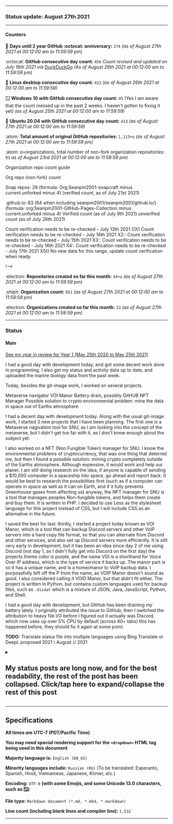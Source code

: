 
***

### Status update: August 27th 2021

***

#### Counters

<!-- COUNTERS NEED UPDATE - JULY 30TH 2021 !-->

<!--
Topics
200 followers
Commit calendar hover redesign (forgot to write this for yesterday)
Slow Internet, rationing off certain uploads to save bandwidth and time
!-->

🎂 **Days until 2 year GitHub :octocat: anniversary:** `274` _(as of August 27th 2021 at 00:12:00 am to 11:59:59 pm)_ <!-- COUNTER #1 !-->

:octocat: **GitHub consecutive day count:** `456` _Count revised and updated on July 16th 2021 via_ [DuckDuckGo](https://duckduckgo.com/?t=ffab&q=Days+since+May+25th+2020&ia=answer) _(As of August 26th 2021 at 00:12:00 am to 11:59:59 pm)_ <!-- COUNTER #2 !-->

🐧 **Linux desktop consecutive day count:** `413` _(as of August 26th 2021 at 00:12:00 am to 11:59:59)_  <!-- COUNTER #3 !-->

🪟 **Windows 10 with GitHub consecutive day count:** `45` (Yes I am aware that the count messed up in the past 2 weeks. I haven't gotten to fixing it yet) _(as of August 25th 2021 at 00:12:00 am to 11:59:59)_  <!-- COUNTER #4 !-->

🐧 **Ubuntu 20.04 with GitHub consecutive day count:** `413`  _(as of August 27th 2021 at 00:12:00 am to 11:59:59)_  <!-- COUNTER #5 !-->

:atom: **Total amount of original GitHub repositories:** `1,113+o` _(as of August 27th 2021 at 00:12:00 am to 11:59:59 pm)_ <!-- COUNTER #6 !-->

:atom: o=organizations, total number of non-fork organization repositories: `93` _as of August 23rd 2021 at 00:12:00 am to 11:59:59 pm)_ <!-- COUNTER #7 !-->

Organization repo count guide

Org repo (non-fork) count

Snap repos: 29 (formula: Org:Seanpm2001-snapcraft minus current.unforked minus 4) (verified count, as of July 21st 2021)

.github.io: 63 (64 when including seanpm2001/seanpm2001/github.io/) (formula: org:Seanpm2001-GitHub-Pages-Collection minus current.unforked minus 4) Verified count (as of July 9th 2021) unverified count (as of July 26th 2021)

Count verification needs to be re-checked - July 13th 2021 ((X1
Count verification needs to be re-checked - July 14th 2021 X2::
Count verification needs to be re-checked - July 15th 2021 X3::
Count verification needs to be re-checked - July 16th 2021 X4::
Count verification needs to be re-checked - July 17th 2021 X5))
No new data for this range, update count verification when ready

!-->

:electron: **Repositories created so far this month:** `44+o` _(as of August 27th 2021 at 00:12:00 am to 11:59:59 pm)_ <!-- COUNTER #8 !-->

:shipit: **Organization count:** `651` _(as of August 27th 2021 at 00:12:00 am to 11:59:59 pm)_ <!-- COUNTER #9 !-->

:electron: **Organizations created so far this month:** `23` _(as of August 27th 2021 at 00:12:00 am to 11:59:59 pm)_ <!-- COUNTER #10 !-->

***

<!--

Topics Undated

// To talk about in status file (07.21.2021)

Notes
Website and snap work, finishing up before the 5 day period (Thursday, Friday, Saturday, Sunday, Monday)
Less website work
Good day
Productive
Marine Biology improvements
Documentation improvements
!-->


<!-- Counters are now being included by default in status posts. The current limit is 8 daily counters, and 12 counters total. The comment you are reading does not count as a counter. !-->

### Status

#### Main

<!-- New notes:
YIR - May 28th 2021

Can be expanded to and from your GitHub experience Gist
"For a site that changes so rapidly, I am impressed that GitHub hasn't made any major detrimental changes to the site in this time." Nevermind, I have now noticed 3 detremental changes in my first year: highlighting doesn't show commit percentage, x commits behind AXYZ release was removed in the past month, linguist changed location and appearance, other than that it is OK
!-->

<!-- August 16th 2021
GitHub and scratch
Mental health: trying to fix the world with every possible solution, dealing with millions of negative thoughts, shields down sometimes
TODO

Finish forking Git-templates and Code-distancing

Strategy for DDG/MB work if it becomes too time consuming: do 2-3 entries per day until you are caught up

Dropdown starting below the overview status
!-->
<!-- August 17th 2021
Mention: I am using Social Media and the Internet the way it should be, uncensored talks and about the creator, and not about a company (like the Internet used to be like partially before 2007)

I have been meaning to mention this for a while, but my cellular device has been having an on and off problem for over a month now, where a certain screenshot I take every once in a while (and the 0-6 screenshots after it) will not hide the screenshot preview until it fully expires (this process can’t be rushed) and afterwards, the problem by this screenshot lag will either cause the phone to become unresponsive until you turn off the screen or let you continue but have all buttons break and zooming to become completely broken and forced. The fix to this is to minimize and maximize the current app, then turn the phone off and turn it back on and quickly minimize and maximize the app. It it tedious as hell. It started in July 2021.

I got the normal work done today, but didn't get to unique programming projects as planned. I hope things return to normal later next week.

!-->

<!-- August 17th 2021
UTC-7 PDT
Calculator work
MB/DDG work
Keyboard issues, D, N, then , right shift, left ctrl, not even 3 months after repair and it has failed, I still haven't recovered from all this
!-->

<!-- August 18th 2021
August 17th 2021: perceived difficulty with 7 projects (Thursday) API upgrade, may have to do less (maybe 4 this Thursday, and 3 next Thursday)
Desktop cleaned
Add Esperanto text
Add Greek text
Add Hindi text
Add Arabic text
Add Japanese text
Where? Anywhere, just start translating something
There was more I was going to do today, but the API change took up all my time. I was going to work on App-backpack, GitMan, NUNIX, Character-image-research, and 2 other projects. I will save work on this for when I have more time.
COVID-19 pandemic session

*section (keeping the error, as it is clever)

Privacy
Microchip = no
1 person helped = multiple lives saved
Small influence, high risk
3rd shot
How to take a shot painlessly

!-->

<!--August 20th 2021
REALLY MENTALLY UNSTABLE LAST NIGHT
GitHub images 2022
Starting next year
20th

Skipping status file work for today, as I already did what I was supposed to do yesterday, and I am really behind on my journaling

Metaverse, need definition, worries about Facebook stealing my ideas now, will do everything I can to fight back if they do so (not just litigation, I only expect to get a maximum of $25 million from litigation, which is a molecule of a drop in the bucket to them. I will start a massive de-faceBook campaign equivalent to my DeGoogle campaign, and maybe try to hack them and manipulate their data (maybe just make the site worse by manipulation, I don't know how to hack, and they are not worth prison time)) sorry Kali Linux virtual machine

!-->
<!--
August 21st 2021
power outage, spectrum, ppl&l
Power came back over 2 hours earlier than expected, unlike the last Spectrum outage, which took an additional 44 minutes over their estimate
API 8.2 work is draining me and my time, and it doesn't appear to be functional on GitHub pages, so I am going to have to figure out what went wrong
Stress, little sleep
Mental health problems, NEED a second worker
GRUB
Swisscows
!-->
[See my year in review for Year 1 (May 25th 2020 to May 25th 2021)](https://github.com/seanpm2001/seanpm2001/blob/master/Special/Year-in-Review/2020-2021) <!-- This is a boilerplate, not a counter !-->

<!--TODO KEEP THIS SECTION TODO KEEP SECTION !-->

<!-- I performed poorly today production wise, as I had very little time. The trip home took over 8 hours due to delays, and I got a lot less time to work. Today was good development wise for the small amount of time I had.

I have held off image work for now, I will resume on Sunday or Monday. I was going to do work during the car ride, but I wasn't able to focus.
!-->

<!--
August 25th 2021
GitHub redesign
Work on various projects
Discord
SKipped status file and GitHub activity log work
Further held off DDG/MB work
!-->

I had a good day with development today, and got some decent work done in programming. I also got my status and activity data up to date, and uploaded the marine biology data from the past week.

Today, besides the git-image work, I worked on several projects. 

<!-- TODO !-->

Metaverse navigator
VOI Manor
Battery drain, possibly GitHUB
NFT Manager
Possible solution to crypto environmental problem: mine the data in space out of Earths atmosphere

I had a decent day with development today. Along with the usual git-image work, I started 3 new projects that I have been planning. The first one is a Metaverse nagivation tool for SNU, as I am looking into the concept of the metaverse, but I didn't get too far with it, as I don't know enough about the subject yet.

I also worked on a NFT (Non Fungible Token) manager for SNU. I know the environmental problems of cryptocurrency, that was one thing that deterred me, but then I found a possible solution: mining crypto completely outside of the Earths atmosphere. Although expensive, it would work and help our planet. I am still doing research on the idea, if anyone is capable of sending a $10,000 computer in a spaceship into space, go ahead and report back. It would be best to research the possibilities first (such as if a computer can operate in space as well as it can on Earth, and if it fully prevents Greenhouse gases from affecting us) anyway, the NFT manager for SNU is a tool that manages peoples Non-fungible tokens, and helps them create and buy them. It is written in PHP. I decided to use Less as the stylesheet language for this project instead of CSS, but I will include CSS as an alternative in the future.

I saved the best for last: thirdly, I started a project today known as VOI Manor, which is a tool that can backup Discord servers and other VoIP servers into a hard copy file format, so that you can alternate from Discord and other services, and also set up Discord servers more efficiently. It is still very early in development, but it has been an idea since day 2 of me using Discord (not day 1, as I didn't fully get into Discord on the first day) the projects theme color is purple, and the name VOI is a shorthand for Voice Over IP address, which is the type of service it backs up. The manor part is so it has a unique name, and is a home/manor to VoIP backup data. I purposefully left off the P from the name, as VOIP Manor doesn't sound as good. I also considered calling it VOID Manor, but that didn't fit either. The project is written in Python, but contains custom languages used for backup files, such as `.disdat` which is a mixture of JSON, Java, JavaScript, Python, and Shell.

I had a good day with development, but GitHub has been draining my battery lately. I originally attributed the issue to GitHub, then I switched the attribution to heavy file I/O before I figured out it actually was Discord, which now uses up over 5% CPU by default (across 40+ tabs) this has happened before, they should fix it again at some point.

**TODO:** Translate status file into multiple languages using Bing Translate or DeepL proposed 2021 \\ August // 2021

<details>
<summary><H2>My status posts are long now, and for the best readability, the rest of the post has been collapsed. Click/tap here to expand/collapse the rest of this post</H2></summary>

This new dropdown was added on August 16th 2021 as part of the 2021 August 15th status update. It will be a lot more useful starting September 1st 2021 (when all the posts in the issue will use this dropdown, and there will be far less scrolling)

### Crypto space experiment

I have recently come up with an idea for a possible solution to the cryptocurrency mining environmental problem, which is by mining crypto completely outside of the Earths atmosphere. Although expensive, it would work and help our planet. I am still doing research on the idea, if anyone is capable of sending a $10,000 computer in a spaceship into space, go ahead and report back. It would be best to research the possibilities first (such as if a computer can operate in space as well as it can on Earth, and if it fully prevents Greenhouse gases from affecting us)

**This section was last updated on 2021, Sunday August 29th at 8:34 pm**

### YouTube-DL Legacy

It has been pointed out to me that YouTube-DL development has stalled significantly. It hasn't been updated since June 30th 2021, nearly 2 whole months. YouTube-DL has been incredibly helpful to the world, and it has faced significant opposition by evil forces (such as the RIAA and other 3-4 letter corps) and I hate to see it go. I don't want its legacy to be in vein, and I don't want to just replace it with another downloader, but I might end up having to, as YouTube and other restrictive sites will eventually update their systems to the point that an update to YouTube-DL is required for continued circumvention. So far, it is still working, and there are lots of spinoff projects. If anyone can contact the maintainers of the project and get info on how they are doing so, I encourage you to try. I heard that one of the maintainers was last seen editing Wikipedia on August 23rd 2021.

**This section was last updated on 2021, Tuesday August 24th at 9:01 pm**

### Firefox loses 50 million users

So recently, Firefox lost 50 million of its users. I am pretty sure one major part of this was due to Mozilla not listening to their users and doing stupid things like adding Proton Tabs, which the majority of users (including me) hated. It is why I still running Firefox 88.0.1 and haven't gone on to 89.0 or later versions.

I plan to stick with Firefox as long as I can, until a good competitor comes out, but it will still be sad to see it go. I currently have my eyes on Konquerer, DotBrowser, DuckDuckGo browser, and Tor. There aren't enough good alternatives to Chromium, and until more are available, I will continue to support Gecko based browsers and other non-Chromium browsers.

Non-Chromium alternatives to Firefox so far (As of August 24th 2021, highly incomplete)

* Basilisk (Windows only)

* Comodo IceDragon (Windows only)

* Dot Browser [View on GitHub](https://github.com/dothq/browser)

* DuckDuckGo browser (Currently only Android and iOS are supported)

* Konquerer

* Pale Moon

* Tor (breaks most websites completely, due to lots of websites using non-standard features (violation of WHATWG standards for these websites, NOT TOR))

* Waterfox

**This section was last updated on 2021, Sunday August 29th at 8:40 pm**

### Install file problem

I have been experimenting with special files `authors` `credits` `copying` `install` `makefile` in my projects and have had recent difficulty with `install` as it is not working with GitHub pages and crashes in 0 seconds with an unspecified error. I had to widdle the problem down to this file originally, as I had to figure out which of the 7 (now 8) new files are causing the problem. - August 23rd 2021

I have noted that GitHub doesn't like the contents of the file, because no matter what I name it (`INSTALLATION_INSTRUCTIONS_FILE` `INTSTALL` `iSTALL` and `HOWTO`) all result in a page build error. I am still looking into the problem. - August 24th 2021

**This section was last updated on 2021, Tuesday August 24th at 8:58 pm**

### Security reports

I have noted that several countries (such as the United States and China) have began adopting a social credit system (The US is in the process of doing so) it is a major threat to user privacy, but I found a way to bring the economy down overnight and destroy the social credit system in the process:

Since this system does not like when people search for certain things and will lower your credit score by doing so, you can completely destroy your credit by searching for a ton of things that would give red flags. All it takes is a search history destroyer targetted towards millions of people, and it will destroy the credit of all these people, and would simultaneously crash the credit system overnight. I don't have the hacking skills to do it, but I know someone is going to attempt it. It is an unfair system, which is why I am disclosing this zero day vulnerability without warning.

The people in charge of this have 2 options after this possible attack happens:

Reverse the decision and attempt to salvage peoples credit (the good option, although you will have already taken significant damage)

Ignore the attacks, continue the system, and deal with economic downturn (the bad option, may cause a 2nd great depression)

[1](https://futurism.com/the-byte/how-check-american-social-credit-score) [2](https://futurism.com/america-social-credit-system-china) [3](https://www.businessinsider.com/china-social-credit-system-punishments-and-rewards-explained-2018-4?op=1) [4](https://www.fastcompany.com/90394048/uh-oh-silicon-valley-is-building-a-chinese-style-social-credit-system) [5](https://www.theguardian.com/world/2018/jun/28/chinas-social-credit-system-could-interfere-in-other-nations-sovereignty) [6](https://time.com/5735411/china-surveillance-privacy-issues/) [7](https://time.com/collection/davos-2019/5502592/china-social-credit-score/) [8](https://www.wired.com/story/intelligence-squared-us-china-debate/) [9](https://www.npr.org/2018/10/31/662696776/what-its-like-to-be-on-the-blacklist-in-chinas-new-social-credit-system) [10](https://www.cnn.com/2016/01/06/opinions/schneier-china-social-scores/index.html) [11](https://www.cnbc.com/2019/07/26/china-social-credit-system-still-in-testing-phase-amid-trials.html) [12](https://www.cnet.com/tech/services-and-software/china-turns-to-tech-to-monitor-shame-and-rate-citizens/) [13](https://www.independent.co.uk/news/world/asia/china-surveillance-big-data-score-censorship-a7375221.html) [14](https://www.bloomberg.com/opinion/articles/2019-01-24/why-china-s-social-credit-systems-are-surprisingly-popular) [15](https://www.nbcnews.com/news/world/billionaire-s-son-latest-target-china-s-social-credit-system-n1080411)

Other sources (may not be trustable) [1](https://www.theorganicprepper.com/social-credit-system-coming-to-america/) [2](https://townhall.com/columnists/laurahollis/2021/07/29/coming-soon-americas-social-credit-system-n2593274) [2](https://ktrh.iheart.com/content/2021-01-13-get-ready-big-tech-to-unveil-communist-style-social-credit-system-on-us/) [3](https://www.wsj.com/articles/social-credit-may-come-to-america-11567033176)

### Date change

On 2022, January 1st, I will be completely switching my date format from `MM-DD-YYYY` to `YYYY-MM-DD`, in compliance with [ISO:8601](https://www.iso.org/iso-8601-date-and-time-format.html) I have been doing this in a semi-fashion since month 1 on GitHub (you can see this in directory paths, as I have been doing it like `YYYY-MM-DD` (example: `/2021/08_August/11/`) the entire time, so this will be unchanged) and after a week of decision (August 4th 2021 to August 11th 2021) I have decided to make the switch everywhere, starting next year.

It is a very simple change, and as of August 12th 2021, I have already began to try and practice doing it, but it is still a bit difficult. Arch Linux's version numbers will be a support method for me, as it is in that format already. I didn't think it was going to be this difficult, all I have to do is switch the year piece from the end to the beginning of the wordnum block.

#### Why January 1st

I decided that it is most appropriate to make this change on the first day of the year, as to prevent errors with dates in the current year, as with the format being switched to, duplication/bad date errors can occur. I also need time to prepare for this change. The decision will go live on 2022, January 1st at 12:00:00:0000 am.

#### Learn more

Here is some information from the ISO website:

##### What can ISO 8601 do for me?

When dates are represented with numbers they can be interpreted in different ways. For example, 01/05/12 could mean January 5, 2012, or May 1, 2012. On an individual level this uncertainty can be very frustrating, in a business context it can be very expensive. Organizing meetings and deliveries, writing contracts and buying airplane tickets can be very difficult when the date is unclear.

ISO 8601 tackles this uncertainty by setting out an internationally agreed way to represent dates:

`YYYY-MM-DD`

For example, September 27, 2012 is represented as 2012-09-27.

ISO 8601 can be used by anyone who wants to use a standardized way of presenting:

* Date

* Time of day

* Coordinated Universal Time (UTC)

* Local time with offset to UTC

* Date and time

* Time intervals

* Recurring time intervals

### Progress

As of August 12th 2021, I have already began to try and practice doing it, but it is still a bit difficult. Arch Linux's version numbers will be a support method for me, as it is in that format already. I didn't think it was going to be this difficult, all I have to do is switch the year piece from the end to the beginning of the wordnum block.

It is still a very difficult process, but I accept change. I am spreading the concept everywhere early, so that the reminder for it grows strong to continue its colonization of the standard for however long it takes to get used to it. - August 13th 2021

I have decided to not write /2020.08.14/ anymore, and replace it with simply /14/ as it is more readable and less cluttered, and a lot easier to get used to. - August 14th 2021

I am getting better with it, but I am still struggling to put it everywhere. For the file portion, I am doing pretty well everywhere except for in commit descriptions and certain `README` files. - August 15th 2021

No updates for today, I am just continuing with it. - August 16th 2021

Compliance has slowed recently, I am working on catching back up. - August 17th 2021

Compliance has slightly increased today, I am still trying to figure out punctuation in dates. I have realized that the possible problem of confusing Americans is gone, as I don't write dates like 11-12-21 (21-11-12) I guess that just isn't possible with how I write dates. - August 18th 2021

Compliance is waning again. - August 19th 2021 to August 27th 2021

<!-- - August 28th, got better August 29th 2021 !-->

**This section was last updated on 2021, Sunday August 29th at 8:41 pm**

### Planning for my next laptop (2021 edition)

I began planning for my next laptop last night, as I need to start getting more prepared for the next system.

I am really considering giving my next laptop 32 gigabytes of RAM to keep up with what I am doing, and maybe get my desired workflow (up to 5-12 Firefox browser windows open at once all the time, being able to load 2000x25000 resolution images with ease, not having to constantly close programs to free SWAP, being able to have several LibreOffice documents open at once without having to worry about SWAP, maybe some virtual machines, etc.)

I am also considering a decatohecto (16, if the word isn't definied, use duo-octo) core processor, a 2 terabyte SSD, USB ports, the device will be heavier, good battery life, Ubuntu may be swapped with another Linux distribution, but I am really going to try and go for KDE this time, as I learned my lesson with not switching from GNOME on day 1 and deeming it acceptable.

I may wait for the semiconductor shortage to end first, if it is not improved in 1-2 years, I will get the new device anyways

Screen resolution: minimum: 1920x1080, may try for: 2560x1440 or higher

Refresh rate: minimum: 60 hz, may try for: whatever is available and cheap enough, may just stick with 60hz (60 fps)

Color type: minimum: 24 bit color, may try for: whatever is available and cheap enough, may go for 32 bit color to see what it is like

Processor type: AMD, Intel, or whatever I feel comfortable with, most likely will be AMD or Intel, obviously will be x64

Operating system: Definitely Linux, although I am still deciding if I want to stick with Ubuntu

Battery: still trying to find the amp hours of my current laptop, although I have found that my current device is 51 Watt Hours, which is a completely different measurement of power. Whatever I have now for amp hours, I plan to have at least double of that on my next laptop (aiming for triple or quadruple)

Keyboard: MUST be mechanical, or capable of being replaced with a mechanical keyboard. Also obviously must be US QWERTY layout, although I will be accepting of any Latin-based keyboard, including Icelandic (although it is unlikely that I will get anything other than English (US) (QWERTY)) I also need a function (`fn`) key (specifying this, as not all keyboards have this)

I may have given a poor definition of mechanical keyboard/not used the right term. I think I am referring to a metallic durable keyboard, I am told this might be just called "metal keyboard" but I feel like I am looking for a mechanical keyboard. - August 18th 2021

**This section was last updated on 2021, Thursday August 19th at 9:59 pm**

***

### Possible keyboard issues arise (2021 August 17th)

Less than 3 months after my gruesome laptop breakdown period after replacing my keyboard and getting my operating system wiped, my keyboard is already starting to show signs of problems again. It has only been `89` days since the repair, and I still haven't fully recovered from the last incident. Leave it to me to wear out a brand new keyboard in less than 3 months, I am for sure switching to a mechanical keyboard from now on, no matter how difficult it is to get a good laptop with one.

I have not entirely confirmed it yet, but it is showing signs of problems with 2 keys `d` and `n` - August 17th 2021

The issue is getting worse, and now 6 keys are having problems: `d` `n` `,` `rshift` `lctrl` and `i` - August 18th 2021

The keyboard has gotten a lot better starting last night. - August 19th 2021

No issues. - August 20th to August 24th 2021

The keyboard is starting to feel like it is breaking again, although the keys work somewhat OK. - August 25th 2021 to August 26th 2021

The keyboard has become much more responsive again, and is giving less issue, although I really can see the lights under the `D` and `S` keys more than I should - August 27th 2021

**This section was last updated on 2021, Sunday August 29th at 8:42 pm**

***

### Swisscows

I have discovered the Swisscows open source privacy based search engine today, it has some relatively good reviews in the privacy community, although I still like DuckDuckGo better, as DuckDuckGo has a better UI to me. It is still a very good resource to have, every good private search engine is a major contribution to the world.

**This section was last updated on 2021, Saturday August 21st at 10:41 pm**

***

### Hard drive backup

I am going to be backing up my laptops hard-drive in 2-4 days. I have managed to already produce nearly 100 gigabytes of data. - August 18th 2021

I performed a hard drive backup today. - August 22nd 2021

I did not do a hard drive backup today. - August 23rd 2021 to August 27th 2021

***

### COVID-19 pandemic

As we all know, the COVID-19 pandemic started in December 2019, and is still ongoing, as of August 19th 2021. Misinformation has played a major role in increasing the mortality of the virus, as many people in many countries are refusing to get vaccinated due to conspiracy theories, general misinformation, cult beliefs, and general hesitancy. I am keeping this section here to inform people with basic helpful information about the virus, as every person I reach out to can save multiple lives (1 person learning can spread to more people, thus resulting in fewer cases with more vaccination) I know I have a small voice, but I feel like I need to do my part, everybody does (unless you are spreading misinformation, then please, JUST STOP!!!)

I am aware that the pandemic has become very politicized globally, and that there are many crackdowns across various social media sites. Due to my political containment policy, I will not be talking politically here, and I want to remind you that the health of a species is not and should not be based on party/partisan poltiics. I am aware that there is a risk to posting about COVID-19 due to crackdowns, but it is a risk I am willing to take, and you should take as well. I already started the [code distancing](https://github.com/seanpm2001/Code-Distancing/) project, which gives more information related to the pandemic, so this isn't my first time talking about this publicly.

#### Privacy

I am on my way to becoming a privacy advocate. I can 100% guarantee you that there are **NO** microchips in a COVID-19 vaccine, this is a popular conspiracy theory that I felt the need to debunk right away. While I am at it, 5G Internet doesn't give you diseases, that is not how cellular networks work. 

#### How to get a vaccine painlessly

A lot of people fear the needle of a vaccine, even if they aren't hesistant towards vaccines in other ways. I can assure you that most doctors and nurses administering the vaccine really know what they are doing and are very careful. I have some advice for you that helped me:

* Don't look at the needle: before you get the shot, look to the left (or to the right, it is your preference) until you feel a tiny shock. Doing this, the receival of the vaccine will be almost entirely painless. You will feel a small sting, but it is a lot better than the fear of looking at the needle as it is going in. When I was younger, I used to scream while receiving the vaccine (sorry to anybody I upset by doing this back then) recently, I learnt this trick, and it has worked really well.

Yes, you may be sore afterwards, but the soreness isn't very painful at all, and most likely will not prevent you from doing day-to-day activities. It is better than dying a horrible, gruesome, lonely death on a ventilater without being able to see anyone, it is truly a horrible, horrible way to die. I would list it as one of the top 3 worst possible ways to die.

#### Getting a 3rd shot

Starting in September, people who had their first 2 vaccines will be capable of getting a 3rd shot, known as a booster shot. You made it to this point, remember that there are lots of people who won't even get their first shot yet. People can change, more will be joining us shortly.

It is highly recommended to get your booster shot when you can, it is available to you 8 months after your second shot, which comes 2 weeks after your first shot.

#### Airliners

There have been lots of incidents on airplanes and other public transit of people freaking out and using domestic abuse over mask mandates, and now it is resulting in people receiving fines between $40,000.00 and $500,000.00. Don't be an ahole, just comply. It is ridiculous that so many people would rather have a half million dollar fine, than a completely free vaccine.

#### Alternative treatment

The vaccine is the only treatment method to this pandemic, you shouldn't trust social media for alternative treatments, especially Facebook (since they seem to be the home for most of the disinformation now)

I have recently learned of an increase in demand for horse dewormer as a cure for COVID-19 and it is very obvious it is not a cure. The people who die from it likely aren't on GitHub, they are practically committing suicide if they attempt this. Just let nature take its course. Natural selection.

I honestly want to see the numbers for how many purchases of de-wormer are being made compared to normal, mostly out of curiosity, and partly due to wanting to be more disappointed in humanity. Please note that some people buy de-wormer for the correct purpose, since I live on a farm, it is needed every so often for our animals. You are not a wild animal, you are a functional human being.

#### Losing your job

Don't be a complete idiot and turn down your 6 figure ($100,000.00+/year) job over refusal to take a 0 figure ($0.00) vaccine. Just get vaccinated. If you still believe Microchips are in the vaccine and no-one can convince you otherwise, remember that there is a massive world chip shortage, so if that was the case, they wouldn't do it anyways.

#### Humor

Some common humor regarding the pandemic:

```shell
stay at 127.0.0.1
wear a 255.255.255.0
```

<details><summary><H5>Context/spoil the joke</H5></summary>

`127.0.0.1` in networking is the number for your `HOME` network

`255.255.255.0` in networking simply translates to a network `mask` but this is not the only version of the mask, it can be other numbers as well.

</details>

#### Sources

I will add sources in the future, although some of this content cannot be sourced, as it is original research (such as the "how to get a vaccine painlessly" section)

Stay safe!

Source1: my dad (registered Nurse, Fire commissioner since 2016, and long-time Firefighter, a very funny and kind man)

**This section was last updated on 2021, Sunday August 29th at 8:50 pm**

***

### API update

I have monthly changes to the structure of my projects. I will document changes before 2021 August here eventually.

2020, June: Coming soon

2020, July: Coming soon

2020, August: Coming soon

2020, September: Coming soon

2020, October: Coming soon

2020, November: Coming soon

2020, December: Coming soon

2021, January: Coming soon

2021, February: Coming soon

2021, March: Coming soon

2021, April: Coming soon

2021, May: Coming soon

2021, June: Coming soon

2021, July: Coming soon

2021, August: Compliance with ISO:8601, support for more advanced `.editorconfig` file options, added support for `.gitignore` `.gitattributes` `CREDITS` `COPYING` `INSTALL` and `makefile.mk` files in all projects, all archives of files are placed in the `/OldVersions/<fileType>/` directory (certain projects have them in `/OLD/<fileType>/` - August 18th

2021, August (2): Added support for `AUTHORS` file - August 24th

**This section was last updated on 2021, Wednesday August 18th at 9:42 pm**

***

### Mental health

The schedule I have gotten myself into has been really hard on me. I have a lot of worries that most people never have cross their minds. I am constantly trying to fix the world with every possible solution I come up with, and at the cost of such a large scope of subjects, I deal with millions of negative thoughts. Just what I am writing now may add 2-6 negative thoughts to my head, which cycle through 24/7 over a looping course of 2 months (and my brain never forgets negative thoughts and experiences)

I have built up a good tolerance to it, so don't worry too much about me. If you notice me behaving poorly, or writing really negative personal experiences, my shields (tolerance to negativity) are probably down, and you might want to try and help me out (my most recent down period was July 26th to July 30th 2021) I have considered getting an assistant to help me in the future, but I decided not to, as I don't want to be dependant on a caretaker until I am elderly (even then, I don't know if I would want that)

Mental health is a real problem. I have struggled with depression since 2009, and have dealt with Nihilism/Existentialism on and off since 2011 (which is a recursive forkbomb to my brain) if you struggle with mental health as well, we should try to support each other and reach out to help more people.

My mental health is really not doing well lately due to my nonstop cognitive load and hardly any breaks. I really need help finding another person who would like to work with me on my projects. - August 20th 2021

My mental health is severely declining, and I really don't feel like I can do everything by myself at all anymore. - August 27th 2021

**This section was last updated on 2021, Sunday August 29th at 8:51 pm**

***

### GitHub and Scratch

Ever since Wednesday, 2021 August 11th, I have recently started to get nostalgia for Scratch again. I have now noted that the GitHub community really reminds me of Scratch (to be more clear, it is similar to a much more advanced version of "scratch" with strong community style nostalgia) there is something about programmers getting together and programming together that gives off this really good vibe.

**This section was last updated on 2021, Monday August 16th 2021 at 9:38 pm**

***

### Express yourself

I am using Social Media and the Internet the way it should be, uncensored talks and about the creator, and not about a company (like the Internet used to be like partially before 2007) I am working on bringing a comeback to the non-corporate Internet, without the norm of people touting misinformation and other bullshit.

**This section was last updated on 2021, Monday August 17th 2021 at 9:50 pm**

***

### Android screenshot problem (possibly defective S20 screen)

I have been meaning to mention this for a while, but my cellular device has been having an on and off problem for over a month now, where a certain screenshot I take every once in a while (and the 0-6 screenshots after it) will not hide the screenshot preview until it fully expires (this process can’t be rushed) and afterwards, the problem by this screenshot lag will either cause the phone to become unresponsive until you turn off the screen or let you continue but have all buttons break and zooming to become completely broken and forced. The fix to this is to minimize and maximize the current app, then turn the phone off and turn it back on and quickly minimize and maximize the app. It it tedious as hell. It started in July 2021.

**This section was last updated on 2021, Monday August 17th 2021 at 9:51 pm**

***

### Apple iCloud August 2021 controversy

**THIS SECTION IS OUTDATED**

Today, I learned of something stupid Apple did. They are now scanning all iCloud media for child abuse content. Now you are probably asking, how is that bad? Don’t you hate child abuse? Yes I do, but there is a massive flaw with this: algorithms aren’t that good yet. When I was using OneDrive, it had such poor recognition of everyday objects that it was incredibly laughable. Applying this filter is like using Google Translate to pass a PhD College exam in Esperanto, It isn’t accurate enough. I think that Apple should still try this, but they shouldn’t pull a Google/YouTube and leave everything to the machine, there needs to be people checking the incidents of child abuse to make sure it isn’t someone doing something innocent like recording videos of a fish that the algorithm may think is of someone dropkicking a child down the stairs, as the algorithm really can be that bad. Imagine taking a picture of a burrito and uploading it to iCloud, then having the FBI come and arrest you and take away your children, because the algorithm was that bad. Algorithms are easily fooled. YouTube is a very primary example of this.

The problem: leaving it to the machines

The solution: have a real person or a team of people (if a single person can't be trusted) verify each claim of child abuse to make sure the algorithm isn't sending an innocent person to prison

This section was last updated on August 5th 2021 at 11:29 pm

**DETADTUO SI NOITCES SIHT**

I am keeping this section until I can document it better, the situation is worse than expected. I wasn't aware enough of this, and I know that this is a bad thing, and that Apple is falling on its small privacy platform, which was never really very legitimate due to the majority of Apple software being proprietary. This is yet another example of the "Think of the Children" argument, where emotions are evoked as children are used as scapegoats, so that Apple can take away user freedom without much setback. This strategy has unfortunately worked many times ever since the September 11th 2001 attacks, but luckily, society seems to be figuring this out, as it wasn't received well by the privacy community and people outside of the privacy community. Facebook even had the audacity to make an announcement that they oppose this, while good, they are in absolutely no position to say anything, and they are trying to look like the good guys by taking advantage of a weakened Apple.

This is Apple performing what is called `damage control` they know that if they were just caught doing this, it would create a much bigger controversy. Because they did it like this, it created a controversy, but unfortunately, people are likely to forget about it and move on.

**... But not everyone will forget and move on...**

This will live on in their history, and time will not heal this wound. Apple is completely rotten now, and needs to be thrown in the trash.

This section was last updated on August 12th 2021 at 10:06 pm

### Ecosia

I started using Ecosia more heavily again today, I unfortunately stopped using it for a while. Today, I did research and found that it takes about 8.8 (9) trees to make up for 1 gallon of gasoline being used daily, if each tree were to take out 1 kilogram of carbon. The number is pretty saddening, and since I can't plant any trees at my house at the moment, I decided to emphasize Ecosia again, and try to plant at least 900 trees to make up for all the gasoline my close family has used. This will take a while, as that is about 900x45 (40500) searches, but I am hoping that I can spread the popularity and message of Ecosia to speed this up.
- August 4th 2021

I used Ecosia again today. - August 5th 2021

I unfortunately didn't use Ecosia today. - August 6th to August 18th 2021

I may have abused Ecosia, and I am sorry. I thought you were supposed to spam random searches into it. - August 18th 2021

NOTE: Part of my goal for doubled DDG and ECOSIA ads failed, as DuckDuckGo is no longer advertising on TV, I am still awaiting their next ad, hopefully it is better than the first one. They should honestly use the Big tech = Stalin one

I didn't use Ecosia today. - August 19th to August 27th 2021

### Lowering my expectations

My mind recently messed up a little bit when I failed to work on 25 different repositories for 3 days in a row, and also getting 200 commits. These expectations are being removed, and being replaced with a "whatver I can do comfortably" amount. This was an issue on July 16th 2021, but as of July 20th 2021, I have recovered.

This was part of a down period, another down period occurred less than 6 days later and was much worse. Since then (as of August 17th 2021) it has gotten much better, thanks to the lowering of ridiculous expectations. I still reach them every once in a while, just not every day

**This section was last updated on 2021, Monday August 17th 2021 at 9:52 pm**

#### Laptop mouse issues arise again (started June 24th 2021)

**As part of a cleanup process of this status post, entries before July 3rd 2021 have been removed. They can be found in older entries.**

Still no reoccurence - July 3rd 2021 at 10:19:01 pm

Still no reoccurence - July 5th 2021 at 11:59:59 pm

Still no reoccurence - July 6th 2021 at 8:19:05 pm

Still no reoccurence - July 7th 2021 at 8:19:05 pm

Still no reoccurence - July 8th 2021 at 7:31:09 pm

There were some minor mouse issues upon shutdown last night, but it might have been due to the system going very slow at the time for some reason - July 9th 2021

Still no recourrence today. - July 10th 2021

Still no recourrence today. - July 11th 2021

A possible reoccurence today, the mouse didn't freeze entirely, but it lagged several times. - July 12th 2021

Dragging files was increasingly difficult at one point, stopping the process of letting me drag files before it could escape the window, I felt like it was a bug with GNOME files/Nautilus. I remember my unstable XPS-13 doing this, it is similar to a cursor bug, but it wasn't a cursor freezing bug. - July 13th 2021

No issues today - July 14th 2021

No issues today... yet - July 15th 2021

The issue reoccurred today. The caps lock light got stuck on, and also required 2 presses for CAPS LOCK and 1 press for caps lock, and 4 minutes later, the mouse crashed. I was already upset by the caps lock button that the mouse issue felt normal, as they seemed to be connected. My heart didn't even race, but I hope it does not reoccur. It simply took typing `gnome-extensions` to fix it. - July 16th 2021

It was fine today. - July 17th 2021

It was fine again today. - July 18th 2021

No issues with this again today. - July 19th 2021

My cursor has been acting a bit weird tonight, but it hasn't crashed yet (as of 11:13 pm) - July 20th 2021

The cursor was a bit finnicky today, but overall, it was fine and didn't crash (as of 11:52 pm) - July 21st 2021

Everything was fine cursor wise today (As of Thursday, July 22nd 2021 at 11:59:59:9999) - July 22nd 2021

Everything is fine so far (as of Friday, July 23rd 2021 at 12:08 am) No new data, everything is fine. :-} - July 23rd 2021

No reoccurence today, although my keyboard has been acting up today, along with my touchpad (briefly) - July 23rd 2021

No reoccurence today, everything is fine. - July 24th 2021

No reoccurence today, everything is fine still. - July 25th 2021

No reoccurence today, although there were a couple system freezes today (none of them resulted in a crash) - July 26th 2021

No reoccurence today, everything is fine still. - July 27th 2021 to August 2nd 2021

No reoccurence today, although XORG crashed and brought my system down at 22:45:17 - August 3rd 2021

No reoccurence today, everything is fine still. - August 4th 2021

No reoccurence today, everything was perfect today. - August 5th 2021

No reoccurence today, everything was perfect again today. - August 6th 2021

The caps lock key went out, and it was acting weird beforehand. I knew exactly where this was going, so I saved everything and restarted. I am not sure if this counts as a crash. Other than this, everything was fine today. - August 7th 2021

No reoccurence today, everything was perfect today. - August 8th 2021

The SD card had some minor difficulties today, but other than that, everything was perfect today. - August 9th 2021

The SD card had some minor difficulties again today, but other than that, everything was perfect today. - August 10th 2021

The SD card was slightly difficult today, and my laptop had some Bluetooth connection problems. My headphones crashed 4 times today, and Ubuntu refused to let me disconnect my headphones the 4th time without completely disabling Bluetooth. I haven't tried restarting yet. My computer almost crashed twice in the process, and was a bit slow at times before, during, and after the crashes today. - August 11th 2021

Along with this, there was an issue, where the shift key got stuck, and CTRL commands didn't work, several other buttons didn't work, and due to middleclick, every time I went to check on a program, it opened a new window. It lasted for over 6 minutes, but eventually became stable again. I didn't have to restart, but I probably should have. No further issues occurred. - August 12th 2021

There were no major technical issues today. - August 13th 2021 to August 22nd 2021

The cursor froze up today, and I couldn't access the terminal with the `CTRL` + `SHIFT` + `T` shortcut, but it recovered on its own, and didn't occur again today. - August 23rd 2021

There were no major technical issues today. - August 24th 2021 to August 26th 2021

GitHub is having performance problems, but other than that, there are no major technical issues today. - August 27th 2021

[See more below.](#Computer-crash)

#### Tribute to Dennis Ritchie

I did not work on the Tribute project to Dennis Ritchie today. Updates are waiting for his posthumous birthday on September 9th (the next occurence being September 9th 2021, in `46` days from today (This section was last updated on July 24th 2021)

<!-- TODO TODO TODO TODO TODO !-->
<! UPDATE ON SEPTEMBER 9TH 2021 !>
<!-- TODO TODO TODO TODO TODO !-->

##### Computer crash

_Crashes before June 18th 2021 are not listed here._

**As part of a cleanup process on this status post, entries before July 4th 2021 have been removed. They can be found in older entries.**

I thought the Wi-Fi symbol just became glitched, but it wasn't an error, our Internet just failed, the whole city won't have Internet until about 8 pm, so I will have to work offline for 3 hours. So much for Spectrums "99.9% reliability" this isn't even the first time this year that the Internet has gone out here. No other problems today. - July 4th 2021

There was a small 6 second freeze today, but that was it - July 5th 2021

There were no new crashes today. I decided to reinstall GIMP so I could do some graphic design work. I am yet to see if this is going to cause problems. There was another small 6 second freeze today, but that was it. I am wondering if having music playing helps prevent the lag from crashing the system. It is better than Windows at least, because if it crashes, it is a bit more calm and will continue to play music up until the screen goes black, rather than scaring the s##t out of me when it starts loudly buzzing and flickering, and then crashing. - July 6th 2021

No technical issues today - July 7th 2021

It was a bit difficult mounting my SD card today, but the recent issue with Dongles has been resolved, as my hard drive was recognized, just not the SD card. I also successfully did a hard drive backup today. - July 8th 2021

Everything IO wise is fine right now, and there was no instability today. - July 9th 2021

There was some slowness last night, the cursor lagged a bit and made my heart race, but it quickly came back within 1.3 seconds. The whole system was going slow, and I was shutting down. Additionally, it got stuck at a black screen for over 20 seconds during the shutdown process before turning off, which really worried me. - July 9th 2021

The SD card is still slightly difficult to mount, but everything else is fine IO wise. The system is still stable, as of 9:28 pm. - July 10th 2021

The SD card was perfect today, everything was fine IO wise, and there was no instability today. I recently got a new USB C to USB C cord, but I messed up on something, and I wasn't able to charge my laptop through a portable battery like I wanted. My laptop doesn't recognize it in the 8 different ways I plugged it in. It will still be a useful piece of equipment to have. - July 11th 2021

The SD card was nearly perfect today, everything was fine IO wise, and there was some slight instability. - July 12th 2021

The SD card was slightly difficult today, everything else was fine IO wise, there was a minor cursor issue today (see above) and there were no other issues today. - July 13th 2021

There was no instability today, unless you count IO issues, of which the SD card is still being difficult. - July 14th 2021

The SD card was incredibly unstable today, and took nearly 100 unmounts/remounts + 1 system restart to eventually detect. I don't know how much longer I can sustain this. Unfortunately, USB is not an option for everyday use. Also earlier today, my keyboard light kept dimming 5x faster than it normally does. It isn't too big of a deal, so I just turned it off. I hope it doesn't mean there will be further keyboard issues. I also tested it again at 10:29 pm, it is fine again. That is all that happened today with difficulties in computing. - July 15th 2021

The SD card finally mounted at the same time I got an recommended updates notification. The SD card wasn't nearly as bad as yesterday. My system felt a bit clunky today. The mouse cursor issue reoccurred today. 4 minutes prior, another issue started up. The caps lock light got stuck on, and also required 2 presses for CAPS LOCK and 1 press for caps lock, and 4 minutes later, the mouse crashed. I was already upset by the caps lock button that the mouse issue felt normal, as they seemed to be connected. My heart didn't even race, but I hope it does not reoccur. - July 16th 2021

The SD card was a real pain today, but it still works. My keyboard was a bit dirty earlier, and all the keys were having problems. After lots of crunching, it is fixed. - July 17th 2021

The SD card was very difficult today, but I got it to work. I also messed up and didn't have all the files handy the first time, so I had to do it twice. Luckily, it was far less difficult the second time. Other than that, there were no other technical issues today. - July 18th 2021

The only problem today was IO functionality, which I have still not found a root cause to. - July 19th 2021

The SD card wasn't too difficult today. It still is a problem. There was also some sporadic cursor movements at time while writing this status file tonight. - July 20th 2021

The SD card was very, very difficult today, taking hundreds of ummounts, running this command:

```shell
echo 1 | sudo tee /sys/bus/pci/rescan
```

doing a system restart, and dealing with over 42 minutes of IO errors before I could access the SD card. The laptop was also acting a bit finnicky at times today, and had 2 internal errors due to `tracker-miner-fs` breaking as usual, as I decided not to kill it early on (it has always been broken for me, and uses up over 1 GiB of RAM and 30 MiB of SWAP when not killed, alongside 20-90% overall CPU usage (combined across 8 CPU cores) for 30 minutes to 6 hours. If you are having a similar problem, here is what I have to type into the terminal daily to fix it:

```shell
tracker reset --hard
```

Don't be afraid to run it. I have ran it on 3 different installations of Ubuntu across the past year and nearly 1 month a few hundreds times and have not received any damaged data from it.

Other than that, it was fine. - July 21st 2021

The SD card was slightly difficult today, but not nearly as bad as yesterday. No sore thumbs. Judging by my data for the past 10 days, it is only going to get worse tomorrow. This is not a 100% there is still hope that it won't be difficult. - July 22nd 2021

The SD card was slightly difficult today, but it was hardly a problem. It was easier than yesterday, so it broke my data pattern. - July 23rd 2021

The SD card was slightly difficult today, but it was hardly a problem. It was actually easier than yesterday, so it broke my data pattern again. - July 24th 2021

The GNOME shell restarted today due to too frequent file saving. It was a user error, nothing was lost, and it was fine. Also, my SD card has been getting easier and easier to mount. Lately, it has taken dozens to hundreds of attempts, and in the past 3 days, it has gotten increasingly easier to mount. Today, I got it on the 3rd try. - July 25th 2021

There were a couple small system freezes today that lasted 6 seconds each, but none of them resulted in a crash. The SD card was very easy today, working on the first mount. I finally figured out the technique of putting it in to the exact nanometer for it to work properly. No other issues today. - July 26th 2021

There were no technical difficulties today. - July 27th 2021

There were a few program crashes today (nautilus, and a self-inflicted mutter crash by typing `mutter` into Konsole, as I recently found that this causes `Mutter` to have a segmentation fault and perform a core dump. Afterwards, my volume sound effects weren't working until nautilus crashed a second time, although audio still played before and after all crashes) the SD card was again fine today, and there were no other issues. - July 28th 2021

There were some program crashes again today, it was nautilus (GNOME files) again. Other than that, everything was fine. The SD card is also still performing nearly perfectly. - July 29th 2021

There was no instability today, and the SD card performed decently again. - July 30th 2021

There was 1 near crash today, and the SD card performed slightly worse today. - July 31st 2021

There was no instability today, the SD card performed slightly better today. - August 1st 2021

There was no instability today, the SD card performed worse today, mounting itself quickly, but constantly randomly unmounting itself, even during the copy process. - August 2nd 2021

There was minor instability today, with an XORG crash bringing my system down at 22:45:17 (10:45 pm) and continued issues with the SD card unmounting itself, and also taking a long time to connect. - August 3rd 2021

There was no instability today. The SD card didn't randomly unmount, it is just back to taking a long time to detect. - August 4th 2021

Functionality was 100% perfect today, no crashes, no lag, no battery issues, and no SD card issues. The SD card mounted instantly on the first attempt, didn't unmount itself at random, and had no problems. I hope it is the same tomorrow. - August 5th 2021

Functionality was 100% perfect again today, no crashes, no lag, no battery issues, and no SD card issues. The SD card mounted instantly on the first attempt, didn't unmount itself at random, and had no problems. I hope it is the same again tomorrow. - August 6th 2021

Functionality was nearly perfect again today, there was 1 possible crash (I restarted before it could crash, so I don't know if that counts) some lag before the possible crash, no battery issues, and no SD card issues. The SD card mounted instantly on the first attempt, didn't unmount itself at random, and had no problems. I am going to stop mentioning the SD card until it becomes a problem again. - August 7th 2021

Functionality was 100% perfect again today, no crashes, no lag, no battery issues, and no SD card issues. The SD card mounted instantly on the first attempt, didn't unmount itself at random, and had no problems. I hope it is the same again tomorrow. - August 8th 2021

The SD card had some minor difficulties today, but other than that, everything was perfect today. - August 9th 2021 to August 10th 2021

The SD card was slightly difficult today, and my laptop had some Bluetooth connection problems. My headphones crashed 4 times today, and Ubuntu refused to let me disconnect my headphones the 4th time without completely disabling Bluetooth. I haven't tried restarting yet. My computer almost crashed twice in the process, and was a bit slow at times before, during, and after the crashes today. - August 11th 2021

The SD card was much more difficult today, and unmounted during the file transfer process. What was really cool about this is that only 1 large file was affected, and the moment the SD card was remounted, it continued the transfer like nothing happened. I re-copied the file and finalized the backup (it was todays fishtank video, the largest file in my daily backups) my headphones also refused to connect today via Bluetooth, and it was really annoying. During the process, Bluetooth disconnected (it got turned off) and refused to turn back on. I did some research and decided to take the risk of disabling and re-enabling Bluetooth, fearing it might break the system. It did, although Bluetooth was functional again (I could see the list of devices) but I couldn't connect anything.

Here are the commands I used:

`sudo rmmod btusb` - For removing/disabling Bluetooth

`sudo modprobe btusb` - For adding back/re-enabling Bluetooth

Later on, another issue occurred, where the shift key got stuck, and CTRL commands didn't work, several other buttons didn't work, and due to middleclick, every time I went to check on a program, it opened a new window. It lasted for over 6 minutes, but eventually became stable again. Overall, it was really difficult today. - August 12th 2021

The SD card was a bit difficult again today, but other than that, there were no technical problems today. - August 13th 2021

EXTRA: I decided to test out GNOME fonts, and the program lagged horribly, then crashed. I am really seeing with Linux that the community posts I read through about GNOME being the most bloated Linux desktop environment are true, it actually lives past the expectation I read about. GNOME is **HORRIBLE** with performance, this is just 1 out of several hundreds of examples. I really am regretting not starting with KDE, as originally planned. - August 13th 2021

There were no issues today. - August 14th 2021

There were no issues again today. - August 15th 2021 to August 16th 2021

The SD card was slightly difficult today, and the keyboard is already showing signs of severe wear, after less than 90 days. Other than that, everything is fine. - August 17th 2021 - To August 18th 2021

The SD card was very today, and the keyboard is already lessening signs of wear and tear (it is getting better someehow) of severe wear, after less than 90 days. Other than that, everything is fine. - August 19th 2021

The SD card was perfect again today, the D key is still acting a bit janky. Other than that, everything is still fine. - August 20th 2021

There was a scare with the bootloader today (see above) but other than that, everything was fine today. - August 21st 2021

The SD card was very difficult today, and I experienced near SWAP death this morning, but other than that, there were no major technical issues today. - August 22nd 2021

The cursor froze up today, and I couldn't access the terminal to try and fix it. Luckily, it fixed itself on its own. Today, I also found that blowing air into my SD card slot fixes the recent SD card difficulty. There were no other technical issues today. - August 23rd 2021

There were no technical issues today. - August 24th 2021

The GNOME Shell crashed when I tried to take a cropped screenshot, the close button, minimize and maximize buttons stopped working, and the dock wouldn't let me right click or launch programs, so I `CTRL` + `T` 'd my way around and saved everything, then restarted. At least I got the picture and didn't lose any work. There were no other technical issues today - August 25th 2021

There were no technical issues today. - August 26th 2021

GitHub is using up too much CPU now, but other than that, there were no technical issues today. - August 27th 2021

#### Windows 11

**As part of a cleanup process of this status post, entries from June 16th 2021 to June 23rd 2021 have been removed. You can find them in older entries.**

Windows 11 released: **June 24th 2021**

My opinion on Windows 11 has shifted significantly based on the announcement, with a growing negative attitude towards it. My new concerns are:

1. The system requiring 4 gigabytes of RAM (not including applications)

2. The system requiring ~64 gigabytes of storage

3. The system requiring an Internet connection and Microsoft Account to install

4. No 32 bit support (this may be a problem for older computers as well, but we should already be moved on from 32 bit at this point, it has been 27 years since the first 64 bit general consumer system came out (Nintendo 64) and the first consumer Windows 64 bit desktop came out in 2005, so I don't consider this too bad)

I am negative towards all these, especially the 3rd entry. I feel like Windows 11 is getting far too bloated and the Internet requirement to install is really stupid, and may not be possible in countries where Internet connection is not good enough to download gigabytes of data. It also will make it much more difficult to get a Windows 11 virtual machine, which is needed for people who can't have a Windows device, similar to the problem where developers have to buy a Macbook to develop for Apple, you can't buy every single device to develop, it will make it too difficult. There was a reason why this was already so opposed on Windows 10. This might be a failing point for the system, Microsoft, you should take note in this, more people should point this out to them, as my voice alone is too small. Another thing I find ridiculous is the 4 gigabytes of RAM to run the operating system. Not everyone has a super powerful computer, I know people who only have 2 or less gigabytes of RAM and will not be able to get this, I have also had to warn everyone in my house about performance problems, as the Windows 10 devices in this house only have 4-6 gigabytes of RAM and already run the operating system very poorly, and will not be able to handle the update. Even with Linux, with over 8x less RAM usage than Windows 11 (with Ubuntu + GNOME, the most bloated Linux combination; I could get usage down to 256/512 megabytes if/when I switch to a lighter stack) I am struggling to run applications, even with 8 gigabytes of RAM. I don't see this going very well.

Finally, the storage requirement. Storage is getting cheaper, but this is still ridiculous for an operating system. When you compare Windows XP and Windows 11, it is obvious that bloat has gotten bad at warp speed (64 megabytes vs 4096 megabytes (RAM) 1.5 gigabytes vs 64 gigabytes (Storage, with some models requiring at least 1 terabyte of storage for some reason) 133 megahertz (1 core) vs 1 Gigahertz (2 cores) (CPU speed) 32 bit support vs no 32 bit support (CPU type)) - June 24th 2021

I forgot to mention this, but Windows 11 is still in beta, so some things can be changed. I don't have much hope in the RAM, CPU, or Storage usage problems being fixed, but I feel like if enough people bug, the issues with the Trusted Protections Module DRM problem and Internet connected install/Microsoft account issues can be fixed. - June 25th 2021

My thoughts remain the same, no new data - June 26th 2021

No new thoughts, no new data - June 27th 2021

None - June 28th 2021

For the people who still use Windows and did not like Cortana, I have good news for you! Cortana is not included by default. I didn't have much against Cortana, I never developed an opinion on it, I just know that a lot of people couldn't stand her compared to other voice assistants. - June 29th 2021

I found out that Internet Explorer is officially discontinued now, which is good news for web developers. I will still be developing support for Internet Explorer via the BrowserNose project (quick summary: the BrowserNose project is a library that emulates support for every version of every web browser with as little feature loss as possible, all the way down to WorldWideWeb/Nexus (the first web browser) ) - June 29th 2021

This security thing TPM 2.0 is really sticking, I feel less hopeful about it being changed. Something I also forgot to mention was the removal of legacy BIOs support in favor of UEFI. I don't know enough about this to comment, other than it being another thing that prevents older computers from using Windows 11. - June 29th 2021

No new data, no new thoughts - June 30th 2021

No new thoughts, I did get to one of my extra goals today - July 1st 2021

My opinion towards the GUI is changing from negative to positive, I feel like Fluent Design is not the worst possible thing, and is a step towards skeuomorphism, which would be great, as minimalism sucks. I can actually tell this system apart from other systems now, unlike tens of thousands of releases of various operating systems and desktop environments from 2011 onward. Seriously, iOS 7 and up and Android 7 and up are pretty much identical in so many ways that I can hardly tell them apart. What is the point in designing a system if it isn't unique or different from the rest? Go and change the default wallpaper, and it is almost impossible to tell them apart, other than extremely small differences. - July 2nd 2021

No new data - July 3rd 2021 to July 4th 2021

Forcing users to get a 5 gigabyte OneDrive account isn't the best idea. Memory is really cheap nowadays, even in the expensive Solid State Drive format, I can get a terabyte of storage for $300 even with expensive solid state, which is 200x more storage more than a OneDrive account. I could get a 10 terabyte external hard drive for less than $250 and have over 2000 tkmes more space than having OneDrive and every one of its account offers. Cloud storage isn't for everyone. Has anyone seen the videos I am referencing, where OneDrive immediately re-opens when you close it - July 5th 2021

No new thoughts, no new data - July 6th 2021 to July 16th 2021

The Trusted Platforms Module DRM seems to be illegal for Russian and Chinese Windows users. This is a good thing. I wish DRM was illegal everywhere though. - July 17th 2021

I am extremely disappointed in the fact that Windows 11 home isn't as much of an operating system as it is a web service. If you have to use the Internet to install a 64 gigabyte operating system, completely dependant on that connection, with no offline disk image installation available, do you really own your computer? Absolutely not. It is depressing. - July 18th 2021

I looked into this further, all 32 bit support is removed on Windows 11, not just for the processor itself, but for any 32 bit sofware. I am really glad I finally switched to Linux over a year ago, as I remember my games I had were 32 bit only. Things like this make me regret it less and less each day, there wasn't much to regret anyways. Although, it is time for the industry to move to x64 or x64_128, so this is actually a positive thing. It is still sad to see it go. - July 19th 2021

No new thoughts, no new data - July 20th 2021 to July 26th 2021

Microsoft actually listened to the community and removed the TPM 2.0 DRM cipher requirement. It is still over-specked (likely not a word, but you know what I mean) and not open source enough. 

No new thoughts, no new data - July 28th 2021 to August 12th 2021

I am really considering ending software support for Windows 11 if there is no way to use Windows 11 offline in the future (lets say 50 years from now (August 13th 2071) via a Virtual Machine. - August 13th 2021

There have been a ton of bad changes to GitHub lately, I feel like they might be connected to Microsofts development of Windows 11. Over 85% of the bad features that were added to GitHub during my time on GitHub have occurred in the past 2 months. I can see that performance on GitHub is getting much worse, now requiring 2 additional CPU cores on my laptop to edit large files, and so on, when it originally only required 1 (it now uses 3) it is just a theory though that Microsoft is doing this intentionally to benefit Windows 11. - August 14th 2021

No new thoughts, no new data - August 15th 2021 to August 18th 2021

Is Microsoft preventing the installation of LibreOffice to bolster preinstalled Microsoft Office? Probably not - August 19th 2021

No new thoughts, no new data - August 20th 2021 to August 27th 2021

**Extras:**

1. Update `SeansLifeArchive_Extras_OtherWindows` further when ready.

2. Update the original Windows NT image repo with more Windows 8 pictures when ready.

3. New BSoD and RSoD images and documentation available and ready to use, starting July 21st 2021

4. No other extras at the moment

##### IDE work

I did not create any new IDE projects today. - July 5th 2021

I continued work on the revival of the TalkScript project today, the project went stale for 12 months before I made a breakthrough and was able to continue its development. This was the only IDE work I did today, it wasn't the normal IDE work. - July 6th 2021

I did not work on/create any new IDE projects today - July 7th 2021 to July 15th 2021

I did a little bit of IDE work today, starting the foundation for the SNU Programming Tools Batchfile, Pug, and KiXtart IDE sets. - July 16th 2021

I did not work on/create any new IDE projects again today - July 17th 2021 to July 18th 2021

I did not work on/create any new IDE projects again today - July 19th 2021 <!-- The repository SafeT doesn't count, as it is not an IDE !-->

I did not work on/create any new IDE projects again today - July 20th 2021 <!-- Again, the repository SafeT doesn't count, as it is not an IDE !-->

I did not work on/create any new IDE projects again today - July 21st 2021 to August 15th 2021

I worked on 2 IDE projects today, as part of a set of goals started yesterday. - August 16th 2021

I worked on 7 IDE projects today, as part of a set of goals started 2 days ago. - August 17th 2021

I did not work on/create any new IDE projects again today - August 18th 2021 to August 27th 2021

##### GitHub pages

**As part of a cleanup process of this status post, entries before July 4th 2021 have been removed. They can be found in older entries.**

Today is day 13 of my usage of GitHub pages. The Internet went out during my prime time today, so I had to work offline. I made progress later on, finishing up 1 page, and beginning work on another. - July 4th 2021

Today is day 14 of my usage of GitHub pages. I did brief work today and started 2 new pages, but got burnt out for the night out of stress of an error I made recently regarding 3 snap packages being for the wrong environment (I needed to do /bots instead of /robotics) - July 5th 2021

Today is day 15 of my usage of GitHub pages. I created new pages today, but I am growing very tired of having to refresh the page and wait 3-28+ times just to switch to an organization to create a new page. - July 6th 2021

Today is day 16 of my usage of GitHub pages. I did well today, but didn't achieve all my goals. I am growing extremely tired of having to refresh the page and wait 3-28+ times just to switch to an organization to create a new page. It was at its worst today. I did some inspecting and found that in the background, GitHub is constantly returning a 502 error and is failing to load the last few kilobytes of the data packets required to display the organization list. I don't know how to fix this, this might be something only Microsoft can fix. I wasted over an hour with this issue today. - July 7th 2021

Today is day 17 of my usage of GitHub pages. I did well today, but didn't achieve all my goals. I still got a decent amount done, writing README files for over 2 hours. I had very little issue with creating new pages today, although I only created 1, so it doesn't count against yesterdays issue. - July 8th 2021

Today is day 18 of my usage of GitHub pages. I did well today, but reached a limit and couldn't do more work. I also ran low on time. GitHub was not difficult with me with changing users today, so it worked out fine. I created 3 new pages today, and worked on several. - July 9th 2021

Today is day 19 of my usage of GitHub pages. This was my main focus for most of the day today, and I did incredibly well. I didn't reach the 25 project limit, but I created 5 new pages, and worked on some other ones as well. - July 10th 2021

Today is day 20 of my usage of GitHub pages. I didn't do any work here today, as I was focusing on documenting snapcraft usage. - July 11th 2021

Today is day 21 of my usage of GitHub pages. I didn't do any work here today, as I was focusing on documenting snapcraft usage. - July 12th 2021

Today is day 22 of my usage of GitHub pages. I made minor progress today, working on 2 new sites, and completing a couple of them. Despite having so much time today, I wasn't able to do as much as I should have been able to do. - July 13th 2021

Today is day 23 of my usage of GitHub pages. I made minor progress again today, working on 2 new sites, and completing one of them. Despite having so much time today, I wasn't able to do as much as I should have been able to do. I am nearing 10% completion with the webpage creation process. - July 14th 2021

Today is day 24 of my usage of GitHub pages. I made good progress today, creating and finishing 3 new sites, and also finishing another one (4 in total) it is becoming a very easy process. I have the documentation methods nailed at this point. - July 15th 2021

Today is day 25 of my usage of GitHub pages. I did not use GitHub pages today. I worked on other projects. Apparently, stuff I create on my organizations is included in my main repository counter, so today, I ended up exceeding 1,100 projects. - July 16th

Today is day 26 of my usage of GitHub pages. I did not make any new pages or work on any, but I made some useful templates for future work. - July 17th 2021

Today is day 27 of my usage of GitHub pages. I did not make any new pages or work on any today. - July 18th 2021

Today is day 28 of my usage of GitHub pages. I did not make any new pages or work on any today. I am starting to grow disappointed in my lack of doing so. - July 19th 2021

Today is day 29 of my usage of GitHub pages. I made a significant comeback today, working on 7 different pages, creating 5 new pages, and finishing 4 pages. I found an effective strategy for creating pages that bypasses the account switching part of the work:

```
Effective page creating strategy:

Go to /github/seanpm2001/organizations
Visit the preferred organization
Make sure the template you want to use is forked there
Create a new repository via the organizations repo create button
Absolutely no delays, just start creating
```

I am still a bit disappointed in myself for not finishing the other 3 pages today. - July 20th 2021

Today is day 30 (exactly 1 month to date) of my usage of GitHub pages. I made minor progress today, finishing the 3 pages I didn't get to yesterday, and working on 4 snap projects to match the 7 pages I have worked on recently (3 pages didn't require a snap package) I might not be able to make progress tomorrow due to so many of my repository work slots being full. - July 21st 2021

Today is day 31 of my usage of GitHub pages. I didn't create any new pages or work on any, but I did create the improved V5 General template for GitHub pages useless, so you can't say I did nothing. - July 22nd 2021

Today is day 32 of my usage of GitHub pages. I didn't do any GitHub pages or GitHub pages related work today. - July 23rd 2021

Today is day 33 of my usage of GitHub pages. I did some brief GitHub pages work today, creating and finishing 1 new site for the Team8Collection project. - July 24th 2021

Today is day 34 of my usage of GitHub pages. I did some brief GitHub pages work today, creating and finishing 1 new site for the Numeric Liberation Front (NLF) project. - July 25th 2021

Today is day 35 of my usage of GitHub pages. I made no progress with GitHub pages today. - July 26th 2021

Today is day 36 of my usage of GitHub pages. I made no progress with GitHub pages today. - July 27th 2021

Today is day 37 of my usage of GitHub pages. I made no progress with GitHub pages today. - July 28th 2021

Today is day 38 of my usage of GitHub pages. I made no progress with GitHub pages today. - July 29th 2021

Today is day 39 of my usage of GitHub pages. I made no progress with GitHub pages yet again today. - July 30th 2021

Today is day 40 of my usage of GitHub pages. I made some brief progress today, and created some new pages and finished them. - July 31st 2021

Today is day 41 of my usage of GitHub pages. I made no progress with GitHub pages today. - August 1st 2021

Today is day 42 of my usage of GitHub pages. I made some minor progress with GitHub pages today. - August 2nd 2021

Today is day 43 of my usage of GitHub pages. I made no progress with GitHub pages today. - August 3rd 2021

Today is day 44 of my usage of GitHub pages. I made no progress with GitHub pages again today. - August 4th 2021

Today is day 45 of my usage of GitHub pages. I made no progress with GitHub pages yet again today. - August 5th 2021

Today is day 46 of my usage of GitHub Pages. I made minor progress today with 1 new finalized site. - August 6th 2021

Today is day 47 of my usage of GitHub pages. I made no progress with GitHub pages today. - August 7th 2021

Today is day 48 of my usage of GitHub pages. I made some progress today, with 1 new website. - August 8th 2021

Today is day 49 of my usage of GitHub pages. I made no progress with GitHub pages today. - August 9th 2021

Today is day 50 of my usage of GitHub pages. I made some progress today, with 2 new websites. - August 10th 2021

Today is day 51 of my usage of GitHub pages. I made some more progress today, with 2 new websites. - August 11th 2021

Today is day 52 of my usage of GitHub pages. I made a lot of progress today, with 3 new websites, a lot more than I thought I could do today. - August 12th 2021

Today is day 53 of my usage of GitHub pages. I made some minor progress with GitHub pages today, updating and getting 2 sites functional, and not creating any new sites. - August 13th 2021

Today is day 54 of my usage of GitHub pages. I made some minor progress with GitHub pages today, creating 1 new site. - August 14th 2021

Today is day 55 of my usage of GitHub pages. I made some minor progress with GitHub pages again today, working on my calculator website and getting it more up to date. - August 15th 2021

Today is day 56 of my usage of GitHub pages. I made no progress with GitHub pages today. - August 16th 2021

Today is day 57 of my usage of GitHub pages. I made no progress with GitHub pages today. - August 17th 2021

Today is day 58 of my usage of GitHub pages. I made no progress with GitHub pages today. - August 18th 2021

Today is day 59 of my usage of GitHub pages. I made no progress with GitHub pages today. - August 19th 2021

Today is day 60 of my usage of GitHub pages. I made very minor progress with GitHub pages today, creating 1 new site. - August 20th 2021

Today is day 61 of my usage of GitHub pages. I made very minor progress with GitHub pages today, working on 1 site, and receiving my first unsuccessful set of deployments due to an unspecified build error. - August 21st 2021

Today is day 62 of my usage of GitHub pages. I made no progress with GitHub pages today. - August 22nd 2021

Today is day 63 of my usage of GitHub pages. I made very minor progress with GitHub pages today, working on 1 site, and fixing my first build error partially, but not fully. - August 23rd 2021

Today is day 64 of my usage of GitHub pages. I made very minor progress with GitHub pages today, working on 1 site, and fixing my first build error partially, but not fully. - August 23rd 2021

Today is day 65 of my usage of GitHub pages. I made no progress with GitHub pages today. - August 25th 2021

Today is day 66 of my usage of GitHub pages. I made 1 new site today and got it up to date. - August 26th 2021

Today is day 67 of my usage of GitHub pages. I made no progress with GitHub pages today. - August 27th 2021

Date of start: June 21st 2021 (day 1) to: August 27th 2021 (day 67)

##### Organization work continued

No data available

#### Snapcraft

I have recently started to work on porting my projects to Snapcraft, as an extra install option. Really, the only problem with snapcraft is that the server end is proprietary, the rest of the format is open source. I am still very new to this, and I have no way to actually develop snap programs. I have just been filling out the applications for it.

As part of fearing the rising problem of software as a service, I am going to stop supporting snapcraft at the current degree. I am also going to lessen my support for services, and promote ownership of products. I am also going to start fighting planned obsolescence harder, as it is a real problem environmentally, and societally.

[Gizmodo link](https://gizmodo.com/in-2030-you-wont-own-any-gadgets-1847176540) I have other research to support this issue, but there are too many to list here. I will list the full problem below.

#### Phases of the year (2020)

<!-- This section is incomplete. !-->

For my first year of GitHub, these are the phases I have gone through:

```yaml
January: No data, didn't join until May 25th 2021
February: No data, didn't join until May 25th 2021
March: No data, didn't join until May 25th 2021
April: No data, didn't join until May 25th 2021
May: the start of seanpm2001/Joining GitHub
June: the very basics of Git, SNU replatforming
July: Getting comfortable with Git and GitHub, July 9th, dawn of the Linux era
August: The rise of git-image, commits en masse.
September: The start of GitHub organizations
October: Average month, code distancing, and the continuing rise of git-image projects
November: Mass archival, mass projects, and first (failed) submission work
December: Wrapping up the year and the rise of the project language file, Meadows going online
```

#### Phases of the year (2021)

For this year, these are the phases I have gone through:

```yaml
January: Year preparation
February: Degoogle 2021
March: Discussion and code distancing
April: The race to join 100 commits each era/untitled month
May: GitHub platform month, organization documentation and creation celebration and acceleration
June: Robotics month, and GitHub organization documentation finalization, and Gist revival, the dawn of the GitHub pages era, web 2.0.1
July: Linux celebration month, GitHub pages era part II
August: Renovations month
September: Coming soon
October: Coming soon
November: Coming soon
December: Coming soon
```

#### GitHub organizations

GitHub organization work finished on June 26th 2021. I have not resumed work in a few days.

Some work was done today, 4 new organizations were created. - July 13th 2021

Some work was done again today, I found a small flaw and fixed it. 1 new organization was created - July 14th 2021.

Work resumed again on July 16th 2021, but I didn't finish documenting it today, so I will have to wrap up tomorrow. - July 16th 2021

Worked resumed again today a few days late. I created 3 organizations and finished documenting it. - July 19th 2021

This section hasn't been updated in a while, as I neglected it. I created 3 new organizations today, but didn't document them. - August 27th 2021

#### Forks and repositories

I did the usual forks as of lately today. I surpassed 11,100 (11.1K) stars today (projects I am starring) I am currently considering some new project ideas for when I have more time.

```python
"""notice:"""

# Users who want to see my exact repository count now that it is over 1000, here is how you do so:

"""how"""

# Hover directly over the number and not the tab
# The number should popup 

"""alternatively"""

# You can go to the projects menu and see the exact amount (if you have access, I haven't tested this with non-seanpm2001 accounts yet)

```

There have been some recent changes to GitHub I don't like, a recent one from a couple weeks ago was when the icon for issues changed to a disk, instead of an explanation mark. It was completely unnecessary, and just doesn't look good.

Some other recent changes I don't like include:

* 1. Location cannot be customized in organizations or user profiles - June 22nd 2021

* 2. Task lists have circular progress bars now, instead of a rectangular one, with no way to change it back - June 23rd 2021

* 3. The hover text for the commit calendar is now too bloated - July 31st 2021 to August 1st 2021, still ongoing as of August 3rd 2021

* 4. GitHub organizations getting redesigned and losing functionality and look too compact (you can't see how long ago a project was modifed anymore, and you can only see 10 projects at a time, breaking the view, and the sorting options. It wasn't broken Microsoft, why did you bring out the sledgehammer? - This actually really upset me yesterday (August 3rd 2021) but I didn't mention it until today (August 5th 2021)

* 4.1 - Description from August 11th 2021: Crappy layout, no borders, harder to browse and navigate, clunky, not as good, not necessary

* 4.2 - Update: modification times were added back, this is good, but the layout is still bad, and needs an API change. - ~August 9th 2021

* 5. The editor now auto collapses and auto expands while editing files, instead of remaining fixed with a scrollbar - August 11th 2021

* 5.1 I am not used to it yet

* 6. The `Code` button shrunk and its icon was removed, thus the feature was de-emphasized, although functionality remains the same... for now. - August 11th 2021

* 7. Performance is getting worse and has been drainign my battery (August 26th to August 27th 2021)

**What is the 25 project limit**

* GitHub only displays daily activity for the top 25 projects I work on for that day or month. Any future project will bury a project under the list, and it won't be part of the list.

I have decided to start listing things I like about GitHub, as I don't want a fully negative experience.

<!-- Make a list of all the things you like about GitHub !-->

* 1. I like the GitHub linguist and its color codes. Ruby in dark mode reminds me of a certain part of my childhood

* 2. There are some skeuomorphic/detailed elements, and it is not all flat and boring. It seems like new skeuomorphic elements are being added (as of July 14th 2021)

* 3. There is some unique dialogue when an error happens, such as "yowsa, thats a lot of files"

* 4. Linux, BSD, MacOS, and other non-Windows support is available, along with support for various browsers. It isn't locked into just Google Chrome, and the site follows WHATWG web standards

* 5. The community is a lot friendlier and more professional (at least 100x) when compared to that of a site like YouTube

* 6. The site does a good job at tracking problems and fixing them

* 7. The site implements the Git version control system well

* 8. README Indexes are really neat, I really liked when they were introduced.

* 9. The site has a dark mode, but the people at GitHub went the extra mile and kept light mode, and even added a dark mode that is slightly dimmed for people who prefer it

* 10. The animation at the homepage is pretty cool, although a bit CPU intensive on Linux (like most other things, as my current computer has a poor GPU)

* 11. The "Secret" username/username repository is a good feature

* 12. August 25th 2021 redesign: the redesign actually made the site better

* 13. 2021 August 27th: A high contrast option was added for Dark mode, it is nice how many features are being added

* 14. More entries coming soon

#### Summer vacation #1

Ended, back home. See past status updates for more info.

#### Audio database framework update J2021

I have been working on catching up my audio database framework. I made no progress on this goal today. - June 26th 2021

#### Gitattributes

I learned a new trick with `.gitattribute` files on Sunday, June 13th 2021, from snooping around at Apple. I found that you can force the GitHub linguist to list Markdown or another non-programming language as a project language, here is how I did it:

##### Markdown Gitattributes

```gitattributes
*.md linguist-detectable=true
*.md linguist-documentation=false
```

On Monday, June 15th 2021, I tested this trick for MediaWiki, which GitHub recognizes as WikiText. Here is the `.gitattributes` sample file used:

##### WikiText Gitattributes

```gitattributes
*.wiki linguist-detectable=true
*.wiki linguist-documentation=false
```

Also:

##### YAML Gitattributes

```gitattributes
*.yml linguist-detectable=true
*.yml linguist-documentation=false
*.yaml linguist-detectable=true
*.yaml linguist-documentation=false
```

##### ReStructuredText Gitattributes

```gitattributes
*.rst linguist-detectable=true
*.rst linguist-documentation=false
```

##### WebVTT Gitattributes

```gitattributes
*.vtt linguist-detectable=true
*.vtt linguist-documentation=false
```

##### KiXtart Gitattributes (unsuccessful)

```gitattributes
*.kix linguist-detectable=true
*.kix linguist-documentation=false
```

I have not tested any other languages, I am still trying to test .svg .gitattributes .gitignore and .txt

#### Giving ProtonMail a 2nd chance

I am still very upset with ProtonMail, but I have decided to give them a second chance today, and try to work through some issues via movements, and contacting the people at the lovely Switzerland office. I will get into contacts with ProtonMail, and learn this new mess of a UI.

As of August 25th 2021, I have not tried ProtonMail again since the last login. I am extremely disappointed, as I may have permanently lost contact with a friend due to this.

#### Socializing

**As part of a cleanup process on this status post, entries before July 4th 2021 have been removed. They can be found in older entries.**

No progress - July 4th 2021

Very minor progress - July 5th 2021

No progress - July 6th 2021 to July 7th 2021

Some progress today, a new document was created for socializing - July 8th 2021

No progress today - July 9th 2021 to July 10th 2021

No progress today, an experiment for portable laptop charging failed. - July 11th 2021

No progress today. - July 12th 2021

No progress today, although I did get out of the house briefly today, but didn't leave the vehicle. - July 13th 2021

No progress today, I didn't get out of the house today. - July 14th 2021

No progress today - July 15th 2021 to July 16th 2021

I got out of the house today and conquered my social anxiety a bit, but not too well. I didn't really socialize though - July 17th 2021

Lots of quality family time socialization today. - July 18th 2021

No progress today - July 19th 2021

Minor progress today, didn't get out of the house, but had some quality family time. - July 20th 2021

No progress today - July 21st 2021 to July 22nd 2021

Some internal (inside the house) progress today. - July 23rd 2021

No progress today - July 24th 2021 to July 29th 2021

I made some progress today, I seem to have social anxiety towards family members, which is not good. I am going to need to work on my social anxiety further. - July 30th 2021

No progress today - July 31st 2021

I made minor progress today. - July 31st 2021

I made very minor progress today. - August 1st 2021

No progress today. - August 2nd 2021 to August 27th 2021

#### Maintainers

Currently, I am the only maintainer for my GitHub projects. I am looking for new maintainers at the moment. I can't do all this by myself.

I am really looking for maintainers. I will train you myself if needed, but I only want people who enjoy doing it/really want to do it.

Maintenance is needed on my projects. I will get each project ready for maintenance by you or someone else. Please _**@**_ me for the training course.

On June 21st 2021, I made a repository outlining the beginning of my maintainer guidelines. You can view it [here](https://github.com/seanpm2001/Maintainers-info)

#### Other tasks/the todo list

I have more new plans for work, and 45+ pages of additional notes for stuff to do. I am very slowly also working on going to bed earlier.

I have been working off a todo list today, I did not make much progress on it today. - June 23rd 2021

The todo list has been getting scattered development, most easy and medium tasks are being done, but not large or immersive projects - June 26th 2021

#### Year In Review GitHub Year 1 progress

I am still preparing the YIR (Year In Review) for year 1, but I need to keep gathering more snippet data first, as GitHub still recognizes May 25th 2021 to be in the wrong spot (I don't know how to better describe this) <!-- This is a boilerplate, not a counter !-->

I didn't make any progress on this goal today - July 3rd 2021

I haven't made progress on this in months. - July 14th 2021

Still abandoned - July 15th 2021 to August 27th 2021

#### Marine Biology and DuckDuckGo

**As part of a cleanup process of this status post, entries before July 4th 2021 have been removed. They can be found in older entries.**

I failed to catch up on MB/DDG work today - July 4th 2021

I still did not catch up on MB/DDG image work today. - July 5th 2021

I caught up on MB/DDG image work tonight. I have been noticing a pattern of me falling behind on this, then catching up every 3 days. I would like to have it be a daily thing, but if it is normal for my mind and workload, this fine. - July 6th 2021

I did not catch up today, but I did add new data, relating to a theory I had on the possible existence of the original lifeforms of this planet (that they may still be alive, and what we could learn from them if we managed to explore the ocean and possibly find them) and also fishtank specifications. - July 7th 2021

I did not catch up on MB/DDG image work today. I plan to do so tomorrow. - July 8th 2021

I caught up on MB/DDG image work today. - July 9th 2021

I did not catch up on MB/DDG image work today. I plan to do so in 2 days. - July 10th 2021

I did not catch up on MB/DDG image work today. I plan to do so tomorrow. - July 11th 2021

I caught up on MB/DDG image work today. - July 12th 2021

I did not catch up on MB/DDG image work today. I plan to do so again in 2 days. - July 13th 2021

I did not catch up on MB/DDG image work today. I plan to do so again tomorrow. - July 14th 2021

I caught up on MB/DDG image work today. - July 15th 2021

I did not catch up on MB/DDG image work today. I plan to do so in 2 days. - July 16th 2021

I did not catch up on MB/DDG image work today. I plan to do so tomorrow. - July 17th 2021

I caught up on MB/DDG image work today. - July 18th 2021

I did not catch up on MB/DDG image work today. I plan to do so again in 2 days. - July 19th 2021

I did not catch up on MB/DDG image work today. I plan to do so again tomorrow. - July 20th 2021

I caught up on MB/DDG image work today. I revamped the documentation for Marine Biology, and it is much better and more organized now. - July 21st 2021

I did not catch up on MB/DDG image work today. I plan to do so in 2 days. - July 22nd 2021

I did not catch up on MB/DDG image work today. I plan to do so tomorrow. - July 23rd 2021

I caught up on MB/DDG image work today. - July 24th 2021

I did not catch up on MB/DDG image work today. I plan to do so again in 2 days. - July 25th 2021

I did not catch up on MB/DDG image work today. I plan to do so tomorrow. - July 26th 2021

I did not catch up on MB/DDG image work today. I was too out of focus today. I will try tomorrow. - July 27th 2021

I did not catch up on MB/DDG image work again today. I was too out of focus today. I will try yet again tomorrow. Judging by how I have been doing lately, don't expect me to do it tomorrow either. - July 28th 2021

I finally caught up on MB/DDG image work again today. - July 29th 2021

I did not catch up on MB/DDG image work today. I am not sure when I will resume catching up. - July 30th 2021

I did not catch up on MB/DDG image work today. I am not sure when I will resume catching up. - July 31st 2021

I did not catch up on MB/DDG image work today. I am not sure when I will resume catching up. - August 1st 2021

I did not catch up on MB/DDG image work today. I am not sure when I will resume catching up. - August 2nd 2021

I did not catch up on MB/DDG image work today. I am not sure when I will resume catching up. - August 3rd 2021

I did not catch up on MB/DDG image work today. I am not sure when I will resume catching up. - August 4th 2021

I finally caught up on MB/DDG image work again today. - August 5th 2021

I did not catch up on MB/DDG image work today. I plan to do so in 2 days. - August 6th 2021

I did not catch up on MB/DDG image work today. I plan to do so tomorrow. - August 7th 2021

I did not catch up on MB/DDG image work today. I failed to do it today, and hope to do so tomorrow. - August 8th 2021

I did not catch up on MB/DDG image work today. I failed to do it again today, and again hope to do so tomorrow. - August 9th 2021

I finally caught up on MB/DDG image work again today. - August 10th 2021

I did not catch up on MB/DDG image work today. I plan to do so in 2 days. - August 11th 2021

I did not catch up on MB/DDG image work today. I plan to do so tomorrow. - August 12th 2021

I did not catch up on MB/DDG image work today. I failed to do it today, and hope to do so tomorrow. - August 13th 2021

I did not catch up on MB/DDG image work today. I failed to do it again today, and hope to do so tomorrow. - August 14th 2021

I did not catch up on MB/DDG image work today. I failed to do it yet again today, and really hope to do so tomorrow. - August 15th 2021

I finally caught up on MB/DDG image work again today. I was surprised I was able to catch up all in less than 1 hour, I thought I would have to do it in multiple parts across multiple days. - August 16th 2021

I kept caught up on MB/DDG image work again today. I want to try and keep on top of this from now on for as long as I can (before possibly forgetting/running out of time) - August 17th 2021 to August 20th 2021

I did not catch up on MB/DDG image work today. I failed to do it yet again today, and really hope to do so tomorrow. - August 21st to August 25th 2021

I finally caught up on MB/DDG image work again today, but didn't upload the other half today. - August 26th 2021

I uploaded the other half of the work today, but didn't stay up to date on DDG/MB work. - August 27th 2021

#### The future of TRM

Currently, my brand names have 3 layers

Ancient: TRM (2015-2018) (August 3rd 2021-present)

Medieval: Seanwallawalla (2015-2018) (partially: 2020-present)

Modern: Seanpm2001 (2020-present)

TRM has been mostly abandoned for several years, with the exception of the TRM brand being defined and documented in 2020, and 2021. It has mostly just been a TeamTDM ripoff, and hasn't been used seriously since 2018. I decided to change the acronym today (August 3rd 2021) from:

**T**he

I**r**on

**M**elon

(it has technically just been Tim this whole time)

to:

**T**he

**R**eal

**M**yrick

The name was recommended by my Dad, and is a reference to the metaphor [The Real McCoy](https://en.wikipedia.org/wiki/The_real_McCoy) the original acronym might be archived into the name T-TIM (Team: The Iron Melon)

#### Vexillology work

I have been planning this for a few days, but I now plan on hosting a mirror of the site FOTW.info which is one of the top Vexillology (study of flags) sites. Today, I decided it would be too cumbersome to do by hand every day/week/month, so I have started work on getting the project automated. There is still work to go on this.

#### Wrapping up

Along with all of this, I did the usual Git-image upload work, and standard end-of-day documentation. <!-- This is a required boilerplate, not a counter !-->

#### Clean slate

Next clean slate is ready on September 1st 2021.

#### And finally...

Today was a better day for development. <!-- This is a required boilerplate, not a counter !-->

I was wearing down while putting the finishing touches on this status post. I can't go any further today unfortunately. I really want to do more.

#### Miscellaneous notes

Note: these status posts have gotten very long. It is similar, but not the same to how much content is put into my daily journal/journaling.

Starting with the January 12th 2021, subheaders will now be included in status files. They help me organize the content better.

I am trying to burn this into my brain, as I forget sometimes when asked about my projects, which is:

"don't ever be afraid to be yourself, as being yourself is all of who you are"

and also:

"if you try to be someone you are not, you will be found out as a fraud in the future"

People don't usually forget this, but I need to give this advice to myself, as I sometimes forget it when asked about what my projects are and what they do.

These status posts are going to be shortened eventually, I am still figuring out how to do so in a clean manner.

</details>

***

## Specifications

**All times are UTC-7 (PDT/Pacific Time)**

**You may need special rendering support for the `<dropdown>` HTML tag being used in this document**

**Majority language is:** `English (EN_US)` 

**Minority languages include:** `Russian (RU)` (To be translated: Esperanto, Spanish, Hindi, Vietnamese, Japanese, Khmer, etc.)

**Encoding:** `UTF-8` **(with some Emojis, and some Unicode 13.0 characters, such as 🪟)**

**File type:** `Markdown document (*.md, *.mkd, *.markdown)`

**Line count (including blank lines and compiler line):** `1,532`

***

<!-- Notes X Y Z 20XX

Lorem ipsum

!-->

